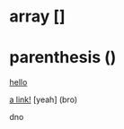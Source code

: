 # array []

# parenthesis ()

[hello](hello.html)

[a link!](https://something.com)
[yeah]      (bro)

dno